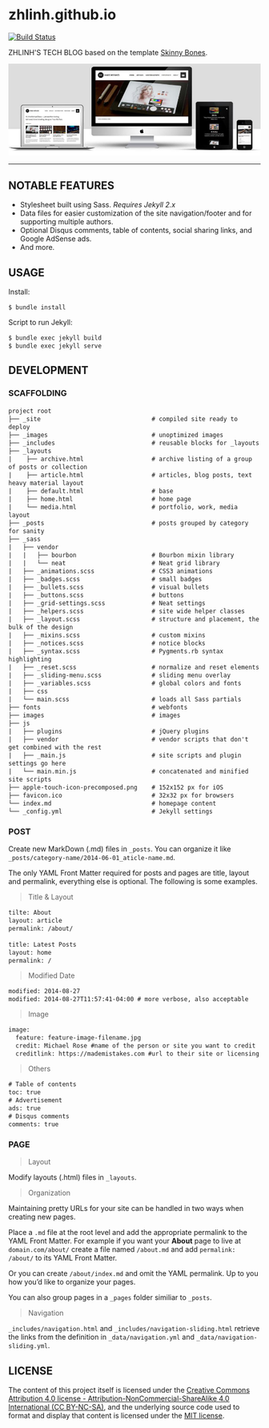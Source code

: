 # zhlinh.github.io

[![Build Status](https://travis-ci.org/zhlinh/zhlinh.github.io.svg?branch=master)](https://travis-ci.org/zhlinh/zhlinh.github.io)

ZHLINH'S TECH BLOG based on the template [Skinny Bones](https://mmistakes.github.io/skinny-bones-jekyll/).

![screenshot of Skinny Bones](skinny-bones-template.jpg)

---

## NOTABLE FEATURES

* Stylesheet built using Sass. *Requires Jekyll 2.x*
* Data files for easier customization of the site navigation/footer and for supporting multiple authors.
* Optional Disqus comments, table of contents, social sharing links, and Google AdSense ads.
* And more.

## USAGE

Install:
```
$ bundle install
```

Script to run Jekyll:
```
$ bundle exec jekyll build
$ bundle exec jekyll serve
```

## DEVELOPMENT

### SCAFFOLDING

```
project root
├── _site                               # compiled site ready to deploy
├── _images                             # unoptimized images
├── _includes                           # reusable blocks for _layouts
├── _layouts
|    ├── archive.html                   # archive listing of a group of posts or collection
|    ├── article.html                   # articles, blog posts, text heavy material layout
|    ├── default.html                   # base
|    ├── home.html                      # home page
|    └── media.html                     # portfolio, work, media layout
├── _posts                              # posts grouped by category for sanity
├── _sass
|   ├── vendor
|   |   ├── bourbon                     # Bourbon mixin library
|   |   └── neat                        # Neat grid library
|   ├── _animations.scss                # CSS3 animations
|   ├── _badges.scss                    # small badges
|   ├── _bullets.scss                   # visual bullets
|   ├── _buttons.scss                   # buttons
|   ├── _grid-settings.scss             # Neat settings
|   ├── _helpers.scss                   # site wide helper classes
|   ├── _layout.scss                    # structure and placement, the bulk of the design
|   ├── _mixins.scss                    # custom mixins
|   ├── _notices.scss                   # notice blocks
|   ├── _syntax.scss                    # Pygments.rb syntax highlighting
|   ├── _reset.scss                     # normalize and reset elements
|   ├── _sliding-menu.scss              # sliding menu overlay
|   ├── _variables.scss                 # global colors and fonts
|   ├── css
|   └── main.scss                       # loads all Sass partials
├── fonts                               # webfonts
├── images                              # images
├── js
|   ├── plugins                         # jQuery plugins
|   ├── vendor                          # vendor scripts that don't get combined with the rest
|   ├── _main.js                        # site scripts and plugin settings go here
|   └── main.min.js                     # concatenated and minified site scripts
├── apple-touch-icon-precomposed.png    # 152x152 px for iOS
├── favicon.ico                         # 32x32 px for browsers
└── index.md                            # homepage content
└── _config.yml                         # Jekyll settings
```

### POST

Create new MarkDown (.md) files in `_posts`. You can organize it like
`_posts/category-name/2014-06-01_aticle-name.md`.

The only YAML Front Matter required for posts and pages are title, layout and
permalink, everything else is optional. The following is some examples.

> Title & Layout

```
tilte: About
layout: article
permalink: /about/

title: Latest Posts
layout: home
permalink: /
```

> Modified Date

```
modified: 2014-08-27
modified: 2014-08-27T11:57:41-04:00 # more verbose, also acceptable
```

> Image

```
image:
  feature: feature-image-filename.jpg
  credit: Michael Rose #name of the person or site you want to credit
  creditlink: https://mademistakes.com #url to their site or licensing
```

> Others

```
# Table of contents
toc: true
# Advertisement
ads: true
# Disqus comments
comments: true
```

### PAGE

> Layout

Modify layouts (.html) files in `_layouts`.

> Organization

Maintaining pretty URLs for your site can be handled in two ways when creating
new pages.

Place a `.md` file at the root level and add the appropriate permalink to the
YAML Front Matter.  For example if you want your **About** page to live at
`domain.com/about/` create a file named `/about.md` and add `permalink: /about/`
to its YAML Front Matter.

Or you can create `/about/index.md` and omit the YAML permalink.
Up to you how you’d like to organize your pages.

You can also group pages in a `_pages` folder similiar to `_posts`.

> Navigation

`_includes/navigation.html` and `_includes/navigation-sliding.html` retrieve the
links from the definition in `_data/navigation.yml` and `_data/navigation-sliding.yml`.


## LICENSE

The content of this project itself is licensed under the
[Creative Commons Attribution 4.0 license - Attribution-NonCommercial-ShareAlike 4.0 International (CC BY-NC-SA)](https://creativecommons.org/licenses/by-nc-sa/4.0/legalcode),
and the underlying source code used to format and display that content is
licensed under the [MIT license](https://opensource.org/licenses/mit-license.php).
